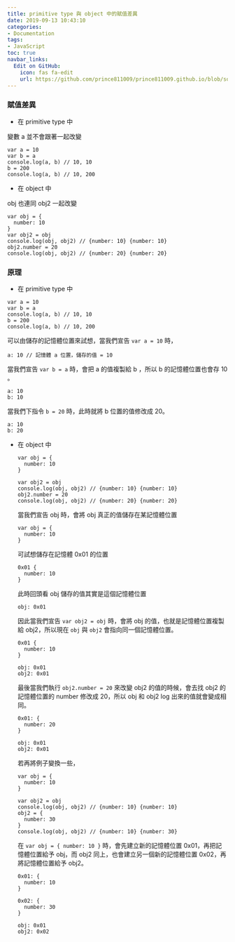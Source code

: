 ```yaml
---
title: primitive type 與 object 中的賦值差異
date: 2019-09-13 10:43:10
categories:
- Documentation
tags:
- JavaScript
toc: true
navbar_links:
  Edit on GitHub:
    icon: fas fa-edit
    url: https://github.com/prince811009/prince811009.github.io/blob/source/blog/source/_posts/primitive%20type%20%E8%88%87%20object%20%E4%B8%AD%E7%9A%84%E8%B3%A6%E5%80%BC%E5%B7%AE%E7%95%B0.md
---
```


### 賦值差異
 - 在 primitive type 中

  變數 a 並不會跟著一起改變

  ```
  var a = 10
  var b = a
  console.log(a, b) // 10, 10
  b = 200
  console.log(a, b) // 10, 200
  ```  

<!-- more -->

 - 在 object 中
  
  obj 也連同 obj2 一起改變

  ```
  var obj = {
    number: 10
  }
  var obj2 = obj
  console.log(obj, obj2) // {number: 10} {number: 10}
  obj2.number = 20
  console.log(obj, obj2) // {number: 20} {number: 20}
  ```



### 原理
 - 在 primitive type 中

  ```
  var a = 10
  var b = a
  console.log(a, b) // 10, 10
  b = 200
  console.log(a, b) // 10, 200
  ```  

  可以由儲存的記憶體位置來試想，當我們宣告  `var a = 10` 時，

  ```
  a: 10 // 記憶體 a 位置，儲存的值 = 10
  ```

  當我們宣告 `var b = a` 時，會把 a 的值複製給 b ，所以 b 的記憶體位置也會存 10 。

  ```
  a: 10
  b: 10
  ```

  當我們下指令 `b = 20` 時，此時就將 b 位置的值修改成 20。

  ```
  a: 10
  b: 20
  ```

- 在 object 中

  ```
  var obj = {
    number: 10
  }

  var obj2 = obj
  console.log(obj, obj2) // {number: 10} {number: 10}
  obj2.number = 20
  console.log(obj, obj2) // {number: 20} {number: 20}
  ```

  當我們宣告 obj 時，會將 obj 真正的值儲存在某記憶體位置

  ```
  var obj = {
    number: 10
  }
  ```

  可試想儲存在記憶體 0x01 的位置

  ```
  0x01 {
    number: 10
  }
  ```

  此時回頭看 obj 儲存的值其實是這個記憶體位置

  ```
  obj: 0x01
  ```

  因此當我們宣告 `var obj2 = obj` 時，會將 obj 的值，也就是記憶體位置複製給 obj2，所以現在 `obj` 與 `obj2` 會指向同一個記憶體位置。
  
  ```
  0x01 {
    number: 10
  }

  obj: 0x01
  obj2: 0x01
  ```

  最後當我們執行 `obj2.number = 20` 來改變 obj2 的值的時候，會去找 obj2 的記憶體位置的 number 修改成 20，所以 obj 和 obj2 log 出來的值就會變成相同。
  
  ```
  0x01: {
    number: 20
  }

  obj: 0x01
  obj2: 0x01
  ``` 

  若再將例子變換一些，
  
  ```
  var obj = {
    number: 10
  }

  var obj2 = obj
  console.log(obj, obj2) // {number: 10} {number: 10}
  obj2 = {
    number: 30
  }
  console.log(obj, obj2) // {number: 10} {number: 30}
  ```

  在 `var obj = { number: 10 }` 時，會先建立新的記憶體位置 0x01，再把記憶體位置給予 obj，而 obj2 同上，也會建立另一個新的記憶體位置 0x02，再將記憶體位置給予 obj2。

  ```
  0x01: {
    number: 10
  }

  0x02: {
    number: 30
  }

  obj: 0x01
  obj2: 0x02
  ``` 